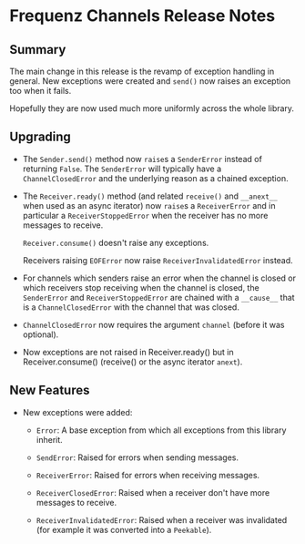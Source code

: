 # Frequenz Channels Release Notes

## Summary

The main change in this release is the revamp of exception handling in general. New exceptions were created and `send()` now raises an exception too when it fails.

Hopefully they are now used much more uniformly across the whole library.

## Upgrading

* The `Sender.send()` method now `raise`s a `SenderError` instead of returning `False`. The `SenderError` will typically have a `ChannelClosedError` and the underlying reason as a chained exception.

* The `Receiver.ready()` method (and related `receive()` and `__anext__` when used as an async iterator) now `raise`s a `ReceiverError` and in particular a `ReceiverStoppedError` when the receiver has no more messages to receive.

  `Receiver.consume()` doesn't raise any exceptions.

  Receivers raising `EOFError` now raise `ReceiverInvalidatedError` instead.

* For channels which senders raise an error when the channel is closed or which receivers stop receiving when the channel is closed, the `SenderError` and `ReceiverStoppedError` are chained with a `__cause__` that is a `ChannelClosedError` with the channel that was closed.

* `ChannelClosedError` now requires the argument `channel` (before it was optional).

* Now exceptions are not raised in Receiver.ready() but in Receiver.consume() (receive() or the async iterator `anext`).

## New Features

* New exceptions were added:

  * `Error`: A base exception from which all exceptions from this library inherit.

  * `SendError`: Raised for errors when sending messages.

  * `ReceiverError`: Raised for errors when receiving messages.

  * `ReceiverClosedError`: Raised when a receiver don't have more messages to receive.

  * `ReceiverInvalidatedError`: Raised when a receiver was invalidated (for example it was converted into a `Peekable`).
